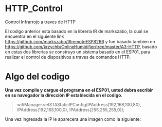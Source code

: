 # HTTP_Control
Control Infrarrojo a traves de HTTP

El codigo anterior esta basado en la libreria IR de markszabo, la cual se encuentra en el siguiente link https://github.com/markszabo/IRremoteESP8266 y fue basado tambien en https://github.com/krzychb/OnlineHumidifier/tree/master/A3-HTTP, basado en estas dos librerias se construyo un sistema basado en el ESP01, para realizar el control de dispositivos a traves de comandos HTTP.

# Algo del codigo

**Una vez compile y cargue el programa en el ESP01, usted debra escribir en su navegador la dirección IP establecida en el codigo.**

>wifiManager.setSTAStaticIPConfig(IPAddress(192,168,100,80), IPAddress(192,168,100,0), IPAddress(255,255,255,0));

Una vez ingresada la IP le aparecera una imagen como la siguiente:

 [2]: https://www.codecademy.com/tracks/web

